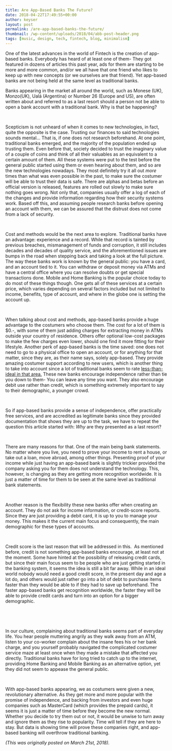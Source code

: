 ```yaml
---
title: Are App-Based Banks The Future?
date: 2018-04-22T17:49:55+00:00
author: keyser
layout: post
permalink: /are-app-based-banks-the-future/
thumbnail: /wp-content/uploads/2018/04/abb-post-header.png
tags: [music, design, tech, fintech, blog, minimalism]
---
```

One of the latest advances in the world of Fintech is the creation of app-based banks. Everybody has heard of at least one of them- They got featured in dozens of articles this past year, ads for them are starting to be more and more common, and/or we all have that one friend who likes to keep up with new concepts (or we ourselves are that friend). Yet app-based banks are not being held at the same level as traditional banks.

Banks appearing in the market all around the world, such as Monese (UK), Monzo(UK), Ualá (Argentina) or Number 26 (Europe and US), are often written about and referred to as a last resort should a person not be able to open a bank account with a traditional bank. Why is that be happening?

&nbsp;

Scepticism is not unheard of when it comes to new technologies, in fact, quite the opposite is the case. Trusting our finances to said technologies sounds mental&#8230; That is, if one does not research beforehand. At one point, traditional banks emerged, and the majority of the population ended up trusting them. Even before that, society decided to trust the imaginary value of a couple of coins and think of all their valuables as an equivalent to a certain amount of them. All these systems were put to the test before the general public started using them or even hearing about them, and so are the new technologies nowadays. They most definitely try it all out _more_ times than what was even possible in the past, to make sure the costumer will be able to trust their data is safe. There are alphas and betas before an official version is released, features are rolled out slowly to make sure nothing goes wrong. Not only that, companies usually offer a log of each of the changes and provide information regarding how their security systems work. Based off this, and assuming people research banks before opening an account with them, we can be assured that the distrust does not come from a lack of security.

&nbsp;

Cost and methods would be the next area to explore. Traditional banks have an advantage: experience and a record. While that record is tainted by previous breaches, mismanagement of funds and corruption, it still includes decades and decades of quality service, and the aforementioned issues are bumps in the road when stepping back and taking a look at the full picture. The way these banks work is known by the general public: you have a card, and an account tied to it. You can withdraw or deposit money via ATMs and have a central office where you can resolve doubts or get special transactions done. Mobile and Home Banking is the popular choice today to do most of these things though. One gets all of these services at a certain price, which varies depending on several factors included but not limited to income, benefits, type of account, and where in the globe one is setting the account up.

&nbsp;

When talking about cost and methods, app-based banks provide a huge advantage to the costumers who choose them. The cost for a lot of them is $0.-, with some of them just adding charges for extracting money in ATMs outside your country of residence. Others offer optional low-cost packages to make the few charges even lower, should one find it more fitting for their lifestyle. Another perk of app-based banks is the time saved: one does not need to go to a physical office to open an account, or for anything for that matter, since they are, as their name says, solely app-based. They provide amazing costumer support according to new users, which is another thing to take into account since a lot of traditional banks seem to rate <a href="https://www.manchestereveningnews.co.uk/news/greater-manchester-news/best-worst-banks-customer-service-14395600" target="_blank" rel="noopener">less-than-ideal in that area.</a> These new banks encourage independence rather than tie you down to them- You can leave any time you want. They also encourage debit use rather than credit, which is something extremely important to say to their demographic, a younger crowd.

&nbsp;

So if app-based banks provide a sense of independence, offer practically free services, and are accredited as legitimate banks since they provided documentation that shows they are up to the task, we have to repeat the question this article started with: _Why_ are they presented as a last resort?

&nbsp;

There are many reasons for that. One of the main being bank statements. No matter where you live, you need to prove your income to rent a house, or take out a loan, move abroad, among other things. Presenting proof of your income while just having an app-based bank is slightly trickier provided the company asking you for them does not understand the technology. This, however, is changing as they are getting more recognition worldwide. It is just a matter of time for them to be seen at the same level as traditional bank statements.

&nbsp;

Another reason is the flexibility these new banks offer when creating an account. They do not ask for income information, or credit-score reports. Since they are just providing a debit card, it is up to you to manage your money. This makes it the current main focus and consequently, the main demographic for these types of accounts.

&nbsp;

Credit score is the last reason that will be addressed in this.&nbsp; As mentioned before, credit is not something app-based banks encourage, at least not at the moment. Some have hinted at the possibility of releasing credit cards, but since their main focus seem to be people who are just getting started in the banking system, it seems the idea is still a bit far away. While in an ideal world nobody would need a good credit score, in the present day and age a lot do, and others would just rather go into a bit of debt to purchase items faster than they would be able to if they had to save up beforehand. The faster app-based banks get recognition worldwide, the faster they will be able to provide credit cards and turn into an option for a bigger demographic.

&nbsp;

&nbsp;

In our culture, complaining about traditional banks seems part of everyday life. You hear people muttering angrily as they walk away from an ATM, listen to your co-worker complain about the insane fees his or her bank charge, and you yourself probably navigated the complicated costumer service maze at least once when they made a mistake that affected you directly. Traditional banks have for long tried to catch up to the internet, providing Home Banking and Mobile Banking as an alternative option, yet they did not seem to appease the general public.

&nbsp;

With app-based banks appearing, we as costumers were given a new, revolutionary alternative. As they get more and more popular with the promise of independence, and backing from investors and even huge companies such as MasterCard (which provides the prepaid cards), it seems it is just a matter of time before they become the new normal. Whether you decide to try them out or not, it would be unwise to turn away and ignore them as they rise to popularity. Time will tell if they are here to stay. But data is showing time will prove these companies right, and app-based banking will overthrow traditional banking.

_(This was originally posted on March 21st, 2018)._
